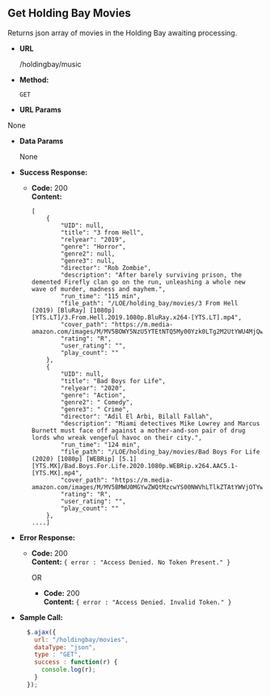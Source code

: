 **Get Holding Bay Movies**
----
  Returns json array of movies in the Holding Bay awaiting processing.

* **URL**

  /holdingbay/music

* **Method:**

  `GET`

*  **URL Params**

  None

* **Data Params**

  None

* **Success Response:**

  * **Code:** 200 <br />
    **Content:**
    ```
    [
        {
            "UID": null,
            "title": "3 from Hell",
            "relyear": "2019",
            "genre": "Horror",
            "genre2": null,
            "genre3": null,
            "director": "Rob Zombie",
            "description": "After barely surviving prison, the demented Firefly clan go on the run, unleashing a whole new wave of murder, madness and mayhem.",
            "run_time": "115 min",
            "file_path": "/LOE/holding_bay/movies/3 From Hell (2019) [BluRay] [1080p] [YTS.LT]/3.From.Hell.2019.1080p.BluRay.x264-[YTS.LT].mp4",
            "cover_path": "https://m.media-amazon.com/images/M/MV5BOWY5NzU5YTEtNTQ5My00Yzk0LTg2M2UtYWU4MjQwY2Y5ZTBmXkEyXkFqcGdeQXVyMTQxNzMzNDI@._V1_SX300.jpg",
            "rating": "R",
            "user_rating": "",
            "play_count": ""
        },
        {
            "UID": null,
            "title": "Bad Boys for Life",
            "relyear": "2020",
            "genre": "Action",
            "genre2": " Comedy",
            "genre3": " Crime",
            "director": "Adil El Arbi, Bilall Fallah",
            "description": "Miami detectives Mike Lowrey and Marcus Burnett must face off against a mother-and-son pair of drug lords who wreak vengeful havoc on their city.",
            "run_time": "124 min",
            "file_path": "/LOE/holding_bay/movies/Bad Boys For Life (2020) [1080p] [WEBRip] [5.1] [YTS.MX]/Bad.Boys.For.Life.2020.1080p.WEBRip.x264.AAC5.1-[YTS.MX].mp4",
            "cover_path": "https://m.media-amazon.com/images/M/MV5BMWU0MGYwZWQtMzcwYS00NWVhLTlkZTAtYWVjOTYwZTBhZTBiXkEyXkFqcGdeQXVyMTkxNjUyNQ@@._V1_SX300.jpg",
            "rating": "R",
            "user_rating": "",
            "play_count": ""
        },
    ....]
    ```

* **Error Response:**

  * **Code:** 200 <br />
    **Content:** `{ error : "Access Denied. No Token Present." }`

    OR

    * **Code:** 200 <br />
      **Content:** `{ error : "Access Denied. Invalid Token." }`

* **Sample Call:**

  ```javascript
    $.ajax({
      url: "/holdingbay/movies",
      dataType: "json",
      type : "GET",
      success : function(r) {
        console.log(r);
      }
    });
  ```

